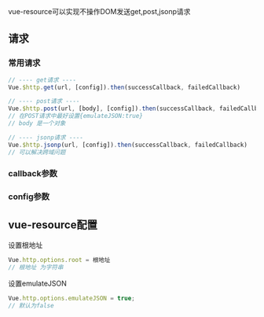 vue-resource可以实现不操作DOM发送get,post,jsonp请求

## 请求

### 常用请求

```js
// ---- get请求 ----
Vue.$http.get(url, [config]).then(successCallback, failedCallback)

// ---- post请求 ----
Vue.$http.post(url, [body], [config]).then(successCallback, failedCallback)
// 在POST请求中最好设置{emulateJSON:true}
// body 是一个对象

// ---- jsonp请求 ----
Vue.$http.jsonp(url, [config]).then(successCallback, failedCallback)
// 可以解决跨域问题
```

### callback参数

### config参数

## vue-resource配置

设置根地址

```js
Vue.http.options.root = 根地址
// 根地址 为字符串
```

设置emulateJSON

```js
Vue.http.options.emulateJSON = true;
// 默认为false
```

